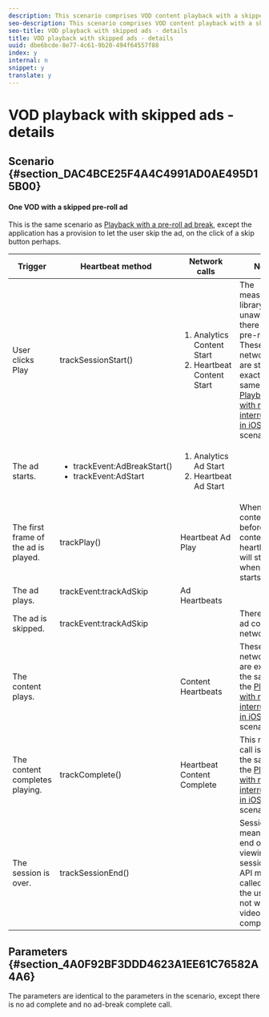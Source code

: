```yaml
---
description: This scenario comprises VOD content playback with a skipped ad.
seo-description: This scenario comprises VOD content playback with a skipped ad.
seo-title: VOD playback with skipped ads - details
title: VOD playback with skipped ads - details
uuid: dbe6bcde-8e77-4c61-9b20-494f64557f88
index: y
internal: n
snippet: y
translate: y
---
```


# VOD playback with skipped ads - details


## Scenario {#section_DAC4BCE25F4A4C4991AD0AE495D15B00}


#### One VOD with a skipped pre-roll ad
<table id="table_8308559859FA480C8263DFBBFC716ADB">  
 <desc>
  This is the same scenario as 
  <a href="r_vhl_scenarios_mc-vod-pr-ad-breaks-ios.xml#reference_1F38D9E89E0849D19AAD9C45E9CC8F7D" format="dita" scope="local">Playback with a pre-roll ad break</a>, except the application has a provision to let the user skip the ad, on the click of a skip button perhaps. 
 </desc> 
 <thead> 
  <tr> 
   <th colname="col1" class="entry">Trigger</th> 
   <th colname="col2" class="entry">Heartbeat method</th> 
   <th colname="col3" class="entry">Network calls</th> 
   <th colname="col4" class="entry">Notes</th> 
  </tr>
 </thead>
 <tbody> 
  <tr> 
   <td colname="col1">User clicks <span class="uicontrol">Play</span> </td> 
   <td colname="col2"><span class="codeph">trackSessionStart()</span> </td> 
   <td colname="col3"> 
    <ol id="ol_AE72C0EFD6934FFA86BE616D1DD70FAE"> 
     <li id="li_BE623956A839467B9397B9B9695FFE2B"><span class="codeph">Analytics Content Start</span> </li> 
     <li id="li_506FA984858140FDB5CF2B312D52864D"><span class="codeph">Heartbeat Content Start</span> </li> 
    </ol> </td> 
   <td colname="col4">The measurement library is unaware that there is a pre-roll ad. These network calls are still exactly the same as <a href="r_vhl_scenarios_mc-vod-40-no-interup-ios.xml#concept_DCD05D528AE642C686C07819C6C18316" format="dita" scope="local">Playback with no interruptions in iOS</a> scenario. </td> 
  </tr> 
  <tr> 
   <td colname="col1">The ad starts.</td> 
   <td colname="col2"> 
    <ul id="ul_6CFE71C5EBC34B7483B1D4E1A73F47E7"> 
     <li id="li_398694BCFA154E30B5986FE3B8694B0C"><span class="codeph">trackEvent:AdBreakStart()</span> </li> 
     <li id="li_D3CE6F0159A44CA9A547CEBB61F06FB5"><span class="codeph">trackEvent:AdStart</span> </li> 
    </ul> </td> 
   <td colname="col3"> 
    <ol id="ol_6D7C157FBF8F42E7927A1AEC4BBBB1AF"> 
     <li id="li_8715CF2A3FB349CD8BCE04CAD7C7D0AF"><span class="codeph">Analytics Ad Start</span> </li> 
     <li id="li_8650857E2B3A4D028DB25C92C82262D3"><span class="codeph">Heartbeat Ad Start</span> </li> 
    </ol> </td> 
   <td colname="col4"> </td> 
  </tr> 
  <tr> 
   <td colname="col1">The first frame of the ad is played.</td> 
   <td colname="col2"><span class="codeph">trackPlay()</span> </td> 
   <td colname="col3"><span class="codeph">Heartbeat Ad Play</span> </td> 
   <td colname="col4">When ad content plays before main content, the heartbeats will start when the ad starts to play.</td> 
  </tr> 
  <tr> 
   <td colname="col1">The ad plays.</td> 
   <td colname="col2"><span class="codeph">trackEvent:trackAdSkip</span> <p> </p> </td> 
   <td colname="col3"><span class="codeph">Ad Heartbeats</span> </td> 
   <td colname="col4"> </td> 
  </tr> 
  <tr> 
   <td colname="col1">The ad is skipped.</td> 
   <td colname="col2"><span class="codeph">trackEvent:trackAdSkip</span> </td> 
   <td colname="col3"> </td> 
   <td colname="col4">There is no ad complete network call.</td> 
  </tr> 
  <tr> 
   <td colname="col1">The content plays.</td> 
   <td colname="col2"> </td> 
   <td colname="col3"><span class="codeph">Content Heartbeats</span> </td> 
   <td colname="col4">These network calls are exactly the same as the <a href="r_vhl_scenarios_mc-vod-40-no-interup-ios.xml#concept_DCD05D528AE642C686C07819C6C18316" format="dita" scope="local">Playback with no interruptions in iOS</a> scenario. </td> 
  </tr> 
  <tr> 
   <td colname="col1">The content completes playing.</td> 
   <td colname="col2"><span class="codeph">trackComplete()</span> </td> 
   <td colname="col3"><span class="codeph">Heartbeat Content Complete</span> </td> 
   <td colname="col4">This network call is exactly the same as the <a href="r_vhl_scenarios_mc-vod-40-no-interup-ios.xml#concept_DCD05D528AE642C686C07819C6C18316" format="dita" scope="local">Playback with no interruptions in iOS</a> scenario. </td> 
  </tr> 
  <tr> 
   <td colname="col1">The session is over.</td> 
   <td colname="col2"><span class="codeph">trackSessionEnd()</span> </td> 
   <td colname="col3"> </td> 
   <td colname="col4"><span class="codeph">SessionEnd</span> means the end of a viewing session. This API must be called even if the user does not watch the video to completion. </td> 
  </tr> 
 </tbody> 
</table>


## Parameters {#section_4A0F92BF3DDD4623A1EE61C76582A4A6}

The parameters are identical to the parameters in the [](r_vhl_scenarios_preroll-ad-comm-details-ios.md) scenario, except there is no ad complete and no ad-break complete call. 
